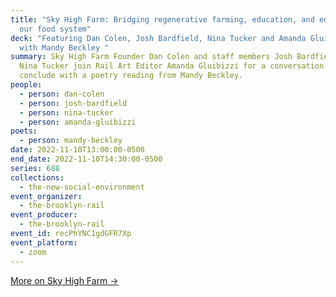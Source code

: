 ```yaml
---
title: "Sky High Farm: Bridging regenerative farming, education, and equity in
  our food system"
deck: "Featuring Dan Colen, Josh Bardfield, Nina Tucker and Amanda Gluibizzi,
  with Mandy Beckley "
summary: Sky High Farm Founder Dan Colen and staff members Josh Bardfield and
  Nina Tucker join Rail Art Editor Amanda Gluibizzi for a conversation. We
  conclude with a poetry reading from Mandy Beckley.
people:
  - person: dan-colen
  - person: josh-bardfield
  - person: nina-tucker
  - person: amanda-gluibizzi
poets:
  - person: mandy-beckley
date: 2022-11-10T13:00:00-0500
end_date: 2022-11-10T14:30:00-0500
series: 688
collections:
  - the-new-social-environment
event_organizer:
  - the-brooklyn-rail
event_producer:
  - the-brooklyn-rail
event_id: recPhYNC1gdGFR7Xp
event_platform:
  - zoom
---
```

[M﻿ore on Sky High Farm →](https://skyhighfarm.org/)